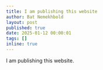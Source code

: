 ```yaml
---
title: I am publishing this website
author: Bat Nemekhbold
layout: post
published: true
date: 2025-01-12 00:00:01
tags: []
inline: true
---
```

I am publishing this website.
